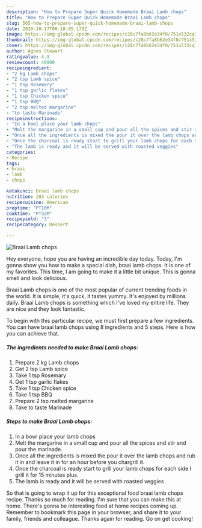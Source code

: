 ```yaml
---
description: "How to Prepare Super Quick Homemade Braai Lamb chops"
title: "How to Prepare Super Quick Homemade Braai Lamb chops"
slug: 565-how-to-prepare-super-quick-homemade-braai-lamb-chops
date: 2020-10-17T00:18:05.179Z
image: https://img-global.cpcdn.com/recipes/c28c7fa8b62e34f0/751x532cq70/braai-lamb-chops-recipe-main-photo.jpg
thumbnail: https://img-global.cpcdn.com/recipes/c28c7fa8b62e34f0/751x532cq70/braai-lamb-chops-recipe-main-photo.jpg
cover: https://img-global.cpcdn.com/recipes/c28c7fa8b62e34f0/751x532cq70/braai-lamb-chops-recipe-main-photo.jpg
author: Agnes Stewart
ratingvalue: 4.9
reviewcount: 49990
recipeingredient:
- "2 kg Lamb chops"
- "2 tsp Lamb spice"
- "1 tsp Rosemary"
- "1 tsp garlic flakes"
- "1 tsp Chicken spice"
- "1 tsp BBQ"
- "2 tsp melted margarine"
- "to taste Marinade"
recipeinstructions:
- "In a bowl place your lamb chops"
- "Melt the margarine in a small cup and pour all the spices and stir and pour the marinade."
- "Once all the ingredients is mixed the pour it over the lamb chops and rub it in and leave it in for an hour before you chargrill it."
- "Once the charcoal is ready start to grill your lamb chops for each side I grill it for 15 minutes plus."
- "The lamb is ready and it will be served with roasted veggies"
categories:
- Recipe
tags:
- braai
- lamb
- chops

katakunci: braai lamb chops 
nutrition: 283 calories
recipecuisine: American
preptime: "PT10M"
cooktime: "PT32M"
recipeyield: "3"
recipecategory: Dessert

---
```



![Braai Lamb chops](https://img-global.cpcdn.com/recipes/c28c7fa8b62e34f0/751x532cq70/braai-lamb-chops-recipe-main-photo.jpg)

Hey everyone, hope you are having an incredible day today. Today, I'm gonna show you how to make a special dish, braai lamb chops. It is one of my favorites. This time, I am going to make it a little bit unique. This is gonna smell and look delicious.



Braai Lamb chops is one of the most popular of current trending foods in the world. It is simple, it's quick, it tastes yummy. It's enjoyed by millions daily. Braai Lamb chops is something which I've loved my entire life. They are nice and they look fantastic.


To begin with this particular recipe, we must first prepare a few ingredients. You can have braai lamb chops using 8 ingredients and 5 steps. Here is how you can achieve that.

<!--inarticleads1-->

##### The ingredients needed to make Braai Lamb chops:

1. Prepare 2 kg Lamb chops
1. Get 2 tsp Lamb spice
1. Take 1 tsp Rosemary
1. Get 1 tsp garlic flakes
1. Take 1 tsp Chicken spice
1. Take 1 tsp BBQ
1. Prepare 2 tsp melted margarine
1. Take to taste Marinade




<!--inarticleads2-->

##### Steps to make Braai Lamb chops:

1. In a bowl place your lamb chops
1. Melt the margarine in a small cup and pour all the spices and stir and pour the marinade.
1. Once all the ingredients is mixed the pour it over the lamb chops and rub it in and leave it in for an hour before you chargrill it.
1. Once the charcoal is ready start to grill your lamb chops for each side I grill it for 15 minutes plus.
1. The lamb is ready and it will be served with roasted veggies




So that is going to wrap it up for this exceptional food braai lamb chops recipe. Thanks so much for reading. I'm sure that you can make this at home. There's gonna be interesting food at home recipes coming up. Remember to bookmark this page in your browser, and share it to your family, friends and colleague. Thanks again for reading. Go on get cooking!
